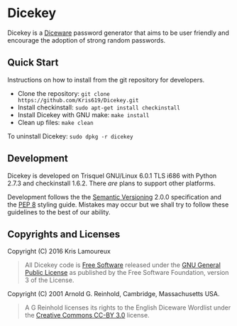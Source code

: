 # Dicekey

Dicekey is a [Diceware](http://diceware.com) password generator that aims to
be user friendly and encourage the adoption of strong random passwords.

## Quick Start

Instructions on how to install from the git repository for developers.

* Clone the repository: `git clone https://github.com/Kris619/Dicekey.git`
* Install checkinstall: `sudo apt-get install checkinstall`
* Install Dicekey with GNU make: `make install`
* Clean up files: `make clean`

To uninstall Dicekey: `sudo dpkg -r dicekey`

## Development

Dicekey is developed on Trisquel GNU/Linux 6.0.1 TLS i686 with Python 2.7.3
and checkinstall 1.6.2. There *are* plans to support other platforms.

Development follows the the [Semantic
Versioning](http://semver.org/spec/v2.0.0.html) 2.0.0 specification and the
[PEP 8](https://www.python.org/dev/peps/pep-0008/) styling guide. Mistakes may
occur but we shall try to follow these guidelines to the best of our ability.

## Copyrights and Licenses

Copyright (C) 2016  Kris Lamoureux
> All Dicekey
code is [Free Software](https://www.gnu.org/philosophy/free-sw.en.html)
released under the [GNU General Public
License](https://github.com/Kris619/Dicekey/blob/master/LICENSE) as published
by the Free Software Foundation, version 3 of the License.


Copyright (C) 2001  Arnold G. Reinhold, Cambridge, Massachusetts USA.
> A G Reinhold licenses its rights to the English Diceware Wordlist under the
[Creative Commons CC-BY 3.0](https://creativecommons.org/licenses/by/3.0/)
license.
